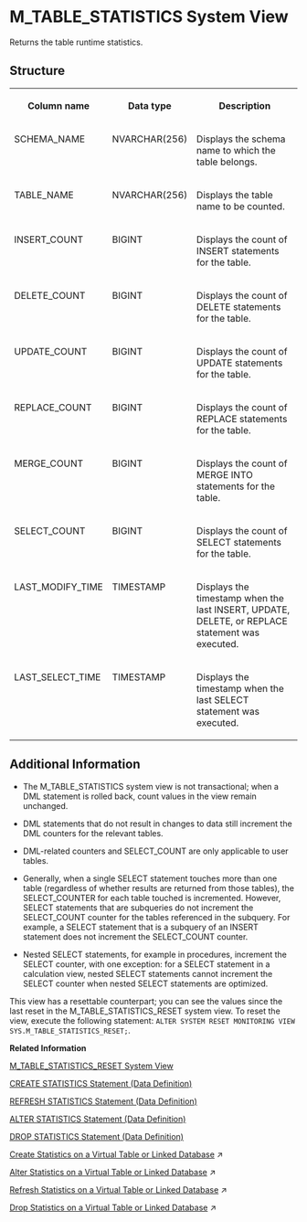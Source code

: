 <!-- loio882b8fd1c7f344e2a5bf70e215aa81ca -->

# M\_TABLE\_STATISTICS System View

Returns the table runtime statistics.



## Structure


<table>
<tr>
<th valign="top">

Column name

</th>
<th valign="top">

Data type

</th>
<th valign="top">

Description

</th>
</tr>
<tr>
<td valign="top">

SCHEMA\_NAME

</td>
<td valign="top">

NVARCHAR\(256\)

</td>
<td valign="top">

Displays the schema name to which the table belongs.

</td>
</tr>
<tr>
<td valign="top">

TABLE\_NAME

</td>
<td valign="top">

NVARCHAR\(256\)

</td>
<td valign="top">

Displays the table name to be counted.

</td>
</tr>
<tr>
<td valign="top">

INSERT\_COUNT

</td>
<td valign="top">

BIGINT

</td>
<td valign="top">

Displays the count of INSERT statements for the table.

</td>
</tr>
<tr>
<td valign="top">

DELETE\_COUNT

</td>
<td valign="top">

BIGINT

</td>
<td valign="top">

Displays the count of DELETE statements for the table.

</td>
</tr>
<tr>
<td valign="top">

UPDATE\_COUNT

</td>
<td valign="top">

BIGINT

</td>
<td valign="top">

Displays the count of UPDATE statements for the table.

</td>
</tr>
<tr>
<td valign="top">

REPLACE\_COUNT

</td>
<td valign="top">

BIGINT

</td>
<td valign="top">

Displays the count of REPLACE statements for the table.

</td>
</tr>
<tr>
<td valign="top">

MERGE\_COUNT

</td>
<td valign="top">

BIGINT

</td>
<td valign="top">

Displays the count of MERGE INTO statements for the table.

</td>
</tr>
<tr>
<td valign="top">

SELECT\_COUNT

</td>
<td valign="top">

BIGINT

</td>
<td valign="top">

Displays the count of SELECT statements for the table.

</td>
</tr>
<tr>
<td valign="top">

LAST\_MODIFY\_TIME

</td>
<td valign="top">

TIMESTAMP

</td>
<td valign="top">

Displays the timestamp when the last INSERT, UPDATE, DELETE, or REPLACE statement was executed.

</td>
</tr>
<tr>
<td valign="top">

LAST\_SELECT\_TIME

</td>
<td valign="top">

TIMESTAMP

</td>
<td valign="top">

Displays the timestamp when the last SELECT statement was executed.

</td>
</tr>
</table>



## Additional Information

-   The M\_TABLE\_STATISTICS system view is not transactional; when a DML statement is rolled back, count values in the view remain unchanged.

-   DML statements that do not result in changes to data still increment the DML counters for the relevant tables.

-   DML-related counters and SELECT\_COUNT are only applicable to user tables.

-   Generally, when a single SELECT statement touches more than one table \(regardless of whether results are returned from those tables\), the SELECT\_COUNTER for each table touched is incremented. However, SELECT statements that are subqueries do not increment the SELECT\_COUNT counter for the tables referenced in the subquery. For example, a SELECT statement that is a subquery of an INSERT statement does not increment the SELECT\_COUNT counter.

-   Nested SELECT statements, for example in procedures, increment the SELECT counter, with one exception: for a SELECT statement in a calculation view, nested SELECT statements cannot increment the SELECT counter when nested SELECT statements are optimized.


This view has a resettable counterpart; you can see the values since the last reset in the M\_TABLE\_STATISTICS\_RESET system view. To reset the view, execute the following statement: `ALTER SYSTEM RESET MONITORING VIEW SYS.M_TABLE_STATISTICS_RESET;`.

**Related Information**  


[M\_TABLE\_STATISTICS\_RESET System View](m-table-statistics-reset-system-view-6e98780.md "Returns the table DML runtime statistics since the last reset.")

[CREATE STATISTICS Statement \(Data Definition\)](../../010-SQL-Reference/012-SQL-Statements/create-statistics-statement-data-definition-20d5252.md "Creates data statistic objects that allow the query optimizer to make better decisions for query plans.")

[REFRESH STATISTICS Statement \(Data Definition\)](../../010-SQL-Reference/012-SQL-Statements/refresh-statistics-statement-data-definition-20fae6d.md "Specifies a column that is part of the data sources.")

[ALTER STATISTICS Statement \(Data Definition\)](../../010-SQL-Reference/012-SQL-Statements/alter-statistics-statement-data-definition-c656476.md "Alters the properties of a data statistics object.")

[DROP STATISTICS Statement \(Data Definition\)](../../010-SQL-Reference/012-SQL-Statements/drop-statistics-statement-data-definition-20d7c59.md "Drops user-defined data statistic objects that the query optimizer uses to make decisions for query plans.")

[Create Statistics on a Virtual Table or Linked Database](https://help.sap.com/viewer/477aa413a36c4a95878460696fcc8896/2024_1_QRC/en-US/3992fa5a5f4f471a9f5f51d103beaa75.html "Create data statistic virtual objects that the query optimizer uses to make better decisions for query plans.") :arrow_upper_right:

[Alter Statistics on a Virtual Table or Linked Database](https://help.sap.com/viewer/477aa413a36c4a95878460696fcc8896/2024_1_QRC/en-US/518d7e0ff36b4b88adb555ac368df408.html "Alter the properties of a data statistic object for virtual tables or linked database.") :arrow_upper_right:

[Refresh Statistics on a Virtual Table or Linked Database](https://help.sap.com/viewer/477aa413a36c4a95878460696fcc8896/2024_1_QRC/en-US/bf5f385dcb684adbb122fd7e474cd438.html "Refreshes data statistic virtual objects that the query optimizer uses to make better decisions for query plans.") :arrow_upper_right:

[Drop Statistics on a Virtual Table or Linked Database](https://help.sap.com/viewer/477aa413a36c4a95878460696fcc8896/2024_1_QRC/en-US/7c432b9a34ec4f7bbf2a1624a6b2076c.html "Drop data statistic virtual objects that the query optimizer uses to make better decisions for query plans.") :arrow_upper_right:

